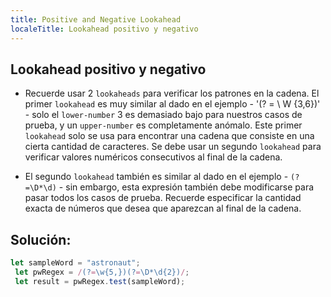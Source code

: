 ```yaml
---
title: Positive and Negative Lookahead
localeTitle: Lookahead positivo y negativo
---
```

## Lookahead positivo y negativo

*   Recuerde usar 2 `lookaheads` para verificar los patrones en la cadena. El primer `lookahead` es muy similar al dado en el ejemplo - '(? = \\ W {3,6})' - solo el `lower-number` 3 es demasiado bajo para nuestros casos de prueba, y un `upper-number` es completamente anómalo. Este primer `lookahead` solo se usa para encontrar una cadena que consiste en una cierta cantidad de caracteres. Se debe usar un segundo `lookahead` para verificar valores numéricos consecutivos al final de la cadena.
    
*   El segundo `lookahead` también es similar al dado en el ejemplo - `(?=\D*\d)` - sin embargo, esta expresión también debe modificarse para pasar todos los casos de prueba. Recuerde especificar la cantidad exacta de números que desea que aparezcan al final de la cadena.
    

## Solución:

```javascript
let sampleWord = "astronaut"; 
 let pwRegex = /(?=\w{5,})(?=\D*\d{2})/; 
 let result = pwRegex.test(sampleWord); 

```